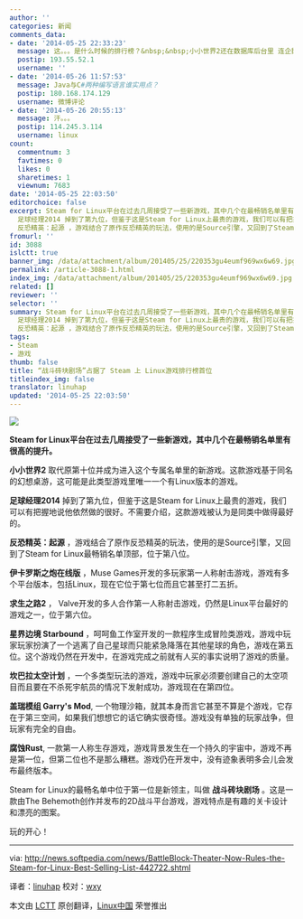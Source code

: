 ```yaml
---
author: ''
categories: 新闻
comments_data:
- date: '2014-05-25 22:33:23'
  message: 这。。。是什么时候的排行榜？&nbsp;&nbsp;小小世界2还在数据库后台里 连企鹅标志都没上&nbsp; &nbsp;足球经理早就不是最贵的游
  postip: 193.55.52.1
  username: ''
- date: '2014-05-26 11:57:53'
  message: Java与C#两种编写语言谁实用点？
  postip: 180.168.174.129
  username: 微博评论
- date: '2014-05-26 20:55:13'
  message: 汗。。。
  postip: 114.245.3.114
  username: linux
count:
  commentnum: 3
  favtimes: 0
  likes: 0
  sharetimes: 1
  viewnum: 7683
date: '2014-05-25 22:03:50'
editorchoice: false
excerpt: Steam for Linux平台在过去几周接受了一些新游戏，其中几个在最畅销名单里有很高的提升。 小小世界2 取代原第十位并成为进入这个专属名单里的新游戏。这款游戏基于同名的幻想桌游，这可能是此类型游戏里唯一一个有Linux版本的游戏。
  足球经理2014 掉到了第九位，但鉴于这是Steam for Linux上最贵的游戏，我们可以有把握地说他依然做的很好。不需要介绍，这款游戏被认为是同类中做得最好的。
  反恐精英：起源 ，游戏结合了原作反恐精英的玩法，使用的是Source引擎，又回到了Steam for Linux最畅销名单顶部，位于第八位。 伊卡罗斯之炮在线版
fromurl: ''
id: 3088
islctt: true
banner_img: /data/attachment/album/201405/25/220353gu4eumf969wx6w69.jpg
permalink: /article-3088-1.html
index_img: /data/attachment/album/201405/25/220353gu4eumf969wx6w69.jpg.thumb.jpg
related: []
reviewer: ''
selector: ''
summary: Steam for Linux平台在过去几周接受了一些新游戏，其中几个在最畅销名单里有很高的提升。 小小世界2 取代原第十位并成为进入这个专属名单里的新游戏。这款游戏基于同名的幻想桌游，这可能是此类型游戏里唯一一个有Linux版本的游戏。
  足球经理2014 掉到了第九位，但鉴于这是Steam for Linux上最贵的游戏，我们可以有把握地说他依然做的很好。不需要介绍，这款游戏被认为是同类中做得最好的。
  反恐精英：起源 ，游戏结合了原作反恐精英的玩法，使用的是Source引擎，又回到了Steam for Linux最畅销名单顶部，位于第八位。 伊卡罗斯之炮在线版
tags:
- Steam
- 游戏
thumb: false
title: “战斗砖块剧场”占据了 Steam 上 Linux游戏排行榜首位
titleindex_img: false
translator: linuhap
updated: '2014-05-25 22:03:50'
---
```


![](/data/attachment/album/201405/25/220353gu4eumf969wx6w69.jpg)


**Steam for Linux平台在过去几周接受了一些新游戏，其中几个在最畅销名单里有很高的提升。**


**小小世界2** 取代原第十位并成为进入这个专属名单里的新游戏。这款游戏基于同名的幻想桌游，这可能是此类型游戏里唯一一个有Linux版本的游戏。


**足球经理2014** 掉到了第九位，但鉴于这是Steam for Linux上最贵的游戏，我们可以有把握地说他依然做的很好。不需要介绍，这款游戏被认为是同类中做得最好的。


**反恐精英：起源** ，游戏结合了原作反恐精英的玩法，使用的是Source引擎，又回到了Steam for Linux最畅销名单顶部，位于第八位。


**伊卡罗斯之炮在线版** ，Muse Games开发的多玩家第一人称射击游戏，游戏有多个平台版本，包括Linux，现在它位于第七位而且它甚至打二五折。


**求生之路2** ， Valve开发的多人合作第一人称射击游戏，仍然是Linux平台最好的游戏之一，位于第六位。


**星界边境 Starbound** ，呵呵鱼工作室开发的一款程序生成冒险类游戏，游戏中玩家玩家扮演了一个逃离了自己星球而只能紧急降落在其他星球的角色，游戏在第五位。这个游戏仍然在开发中，在游戏完成之前就有人买的事实说明了游戏的质量。


**坎巴拉太空计划** ，一个多类型玩法的游戏，游戏中玩家必须要创建自己的太空项目而且要在不杀死宇航员的情况下发射成功，游戏现在在第四位。


**盖瑞模组 Garry's Mod**, 一个物理沙箱，就其本身而言它甚至不算是个游戏，它存在于第三空间，如果我们想想它的话它确实很奇怪。游戏没有单独的玩家战争，但玩家有完全的自由。


**腐蚀Rust**, 一款第一人称生存游戏，游戏背景发生在一个持久的宇宙中，游戏不再是第一位，但第二位也不是那么糟糕。游戏仍在开发中，没有迹象表明多会儿会发布最终版本。


Steam for Linux的最畅名单中位于第一位是新领主，叫做 **战斗砖块剧场** 。这是一款由The Behemoth创作并发布的2D战斗平台游戏，游戏特点是有趣的关卡设计和漂亮的图案。


玩的开心！




---


via: <http://news.softpedia.com/news/BattleBlock-Theater-Now-Rules-the-Steam-for-Linux-Best-Selling-List-442722.shtml>


译者：[linuhap](https://github.com/linuhap) 校对：[wxy](https://github.com/wxy)


本文由 [LCTT](https://github.com/LCTT/TranslateProject) 原创翻译，[Linux中国](http://linux.cn/) 荣誉推出